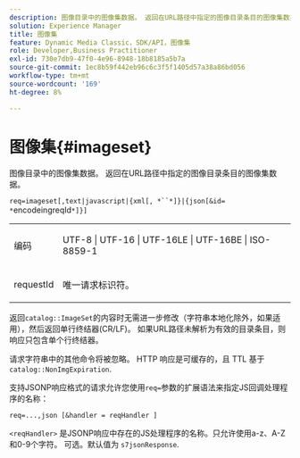 ```yaml
---
description: 图像目录中的图像集数据。 返回在URL路径中指定的图像目录条目的图像集数据。
solution: Experience Manager
title: 图像集
feature: Dynamic Media Classic，SDK/API，图像集
role: Developer,Business Practitioner
exl-id: 730e7db9-47f0-4e96-8948-18b8185a5b7a
source-git-commit: 1ec8b59f442eb96c6c3f5f1405d57a38a86bd056
workflow-type: tm+mt
source-wordcount: '169'
ht-degree: 8%

---
```


# 图像集{#imageset}

图像目录中的图像集数据。 返回在URL路径中指定的图像目录条目的图像集数据。

`req=imageset[,text|javascript|{xml[, *``*]}|{json[&id= *`encodeingreqId`*]}]`

<table id="simpletable_86FF9E59B11D4C408F0D932D46CC2F8E"> 
 <tr class="strow"> 
  <td class="stentry"> <p><span class="codeph"><span class="varname"> 编码</span></span> </p> </td> 
  <td class="stentry"> <p><span class="codeph"> UTF-8 | UTF-16 | UTF-16LE | UTF-16BE | ISO-8859-1</span> </p></td> 
 </tr> 
 <tr class="strow"> 
  <td class="stentry"> <p><span class="codeph"><span class="varname"> requestId</span></span> </p></td> 
  <td class="stentry"> <p>唯一请求标识符。 </p></td> 
 </tr> 
</table>

返回`catalog::ImageSet`的内容时无需进一步修改（字符串本地化除外，如果适用），然后返回单行终结器(CR/LF)。 如果URL路径未解析为有效的目录条目，则响应只包含单个行终结器。

请求字符串中的其他命令将被忽略。 HTTP 响应是可缓存的，且 TTL 基于 `catalog::NonImgExpiration`.

支持JSONP响应格式的请求允许您使用`req=`参数的扩展语法来指定JS回调处理程序的名称：

`req=...,json [&handler = reqHandler ]`

`<reqHandler>` 是JSONP响应中存在的JS处理程序的名称。只允许使用a-z、A-Z和0-9个字符。 可选。默认值为 `s7jsonResponse`.
